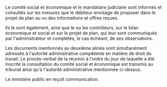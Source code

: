   

Le comité social et économique et le mandataire judiciaire sont informés et consultés sur les mesures que le débiteur envisage de proposer dans le projet de plan au vu des informations et offres reçues.


Ils le sont également, ainsi que le ou les contrôleurs, sur le bilan économique et social et sur le projet de plan, qui leur sont communiqués par l'administrateur et complétés, le cas échéant, de ses observations.


Les documents mentionnés au deuxième alinéa sont simultanément adressés à l'autorité administrative compétente en matière de droit du travail. Le procès-verbal de la réunion à l'ordre du jour de laquelle a été inscrite la consultation du comité social et économique est transmis au tribunal ainsi qu'à l'autorité administrative mentionnée ci-dessus.


Le ministère public en reçoit communication.


  
